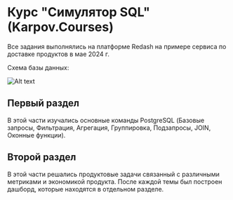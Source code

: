 # Курс "Симулятор SQL" (Karpov.Courses)  

Все задания выполнялись на платформе Redash на примере сервиса по доставке продуктов в мае 2024 г.  

Схема базы данных:  

![Alt text](/SQL_simulator-Karpov.Courses-/master/Database_schema.png "Database schema")  

## Первый раздел

В этой части изучались основные команды PostgreSQL (Базовые запросы, Фильтрация, Агрегация, Группировка, Подзапросы, JOIN, Оконные функции).  

## Второй раздел

В этой части решались продуктовые задачи связанный с различными метриками и экономикой продукта. После каждой темы был построен дашборд, которые находятся в отдельном разделе.
